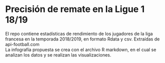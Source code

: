 # Precisión de remate en la Ligue 1 18/19
El repo contiene estadísticas de rendimiento de los jugadores de la liga francesa en la temporada 2018/2019, en formato Rdata y csv. Extraídas de api-football.com  
La infografía propuesta se crea con el archivo R markdown, en el cual se analizan los datos y se realizan las visualizaciones. 
